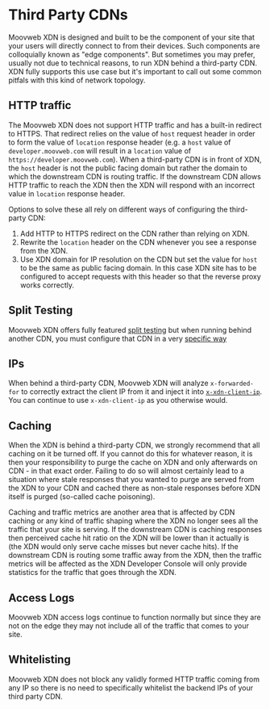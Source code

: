 # Third Party CDNs

Moovweb XDN is designed and built to be the component of your site that your users will directly connect to from their devices. Such components are colloquially known as "edge components". But sometimes you may prefer, usually not due to technical reasons, to run XDN behind a third-party CDN. XDN fully supports this use case but it's important to call out some common pitfals with this kind of network topology.

## HTTP traffic

The Moovweb XDN does not support HTTP traffic and has a built-in redirect to HTTPS. That redirect relies on the value of `host` request header in order to form the value of `location` response header (e.g. a `host` value of `developer.moovweb.com` will result in a `location` value of `https://developer.moovweb.com`). When a third-party CDN is in front of XDN, the `host` header is not the public facing domain but rather the domain to which the downstream CDN is routing traffic. If the downstream CDN allows HTTP traffic to reach the XDN then the XDN will respond with an incorrect value in `location` response header.

Options to solve these all rely on different ways of configuring the third-party CDN:

1. Add HTTP to HTTPS redirect on the CDN rather than relying on XDN.
2. Rewrite the `location` header on the CDN whenever you see a response from the XDN.
3. Use XDN domain for IP resolution on the CDN but set the value for `host` to be the same as public facing domain. In this case XDN site has to be configured to accept requests with this header so that the reverse proxy works correctly.

## Split Testing

Moovweb XDN offers fully featured [split testing](/guides/split_testing) but when running behind another CDN, you must configure that CDN in a very [specific way](split_testing#section_third_party_cdns)

## IPs

When behind a third-party CDN, Moovweb XDN will analyze `x-forwarded-for` to correctly extract the client IP from it and inject it into [`x-xdn-client-ip`](request_headers#section_general_headers). You can continue to use `x-xdn-client-ip` as you otherwise would.

## Caching

When the XDN is behind a third-party CDN, we strongly recommend that all caching on it be turned off. If you cannot do this for whatever reason, it is then your responsibility to purge the cache on XDN and only afterwards on CDN - in that exact order. Failing to do so will almost certainly lead to a situation where stale responses that you wanted to purge are served from the XDN to your CDN and cached there as non-stale responses before XDN itself is purged (so-called cache poisoning).

Caching and traffic metrics are another area that is affected by CDN caching or any kind of traffic shaping where the XDN no longer sees all the traffic that your site is serving. If the downstream CDN is caching responses then perceived cache hit ratio on the XDN will be lower than it actually is (the XDN would only serve cache misses but never cache hits). If the downstream CDN is routing some traffic away from the XDN, then the traffic metrics will be affected as the XDN Developer Console will only provide statistics for the traffic that goes through the XDN.

## Access Logs

Moovweb XDN access logs continue to function normally but since they are not on the edge they may not include all of the traffic that comes to your site.

## Whitelisting

Moovweb XDN does not block any validly formed HTTP traffic coming from any IP so there is no need to specifically whitelist the backend IPs of your third party CDN.
